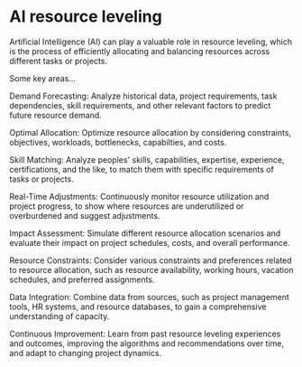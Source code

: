 # AI resource leveling

Artificial Intelligence (AI) can play a valuable role in resource leveling, which is the process of efficiently allocating and balancing resources across different tasks or projects.

Some key areas…

Demand Forecasting: Analyze historical data, project requirements, task dependencies, skill requirements, and other relevant factors to predict future resource demand.

Optimal Allocation: Optimize resource allocation by considering constraints, objectives, workloads, bottlenecks, capabilties, and costs.

Skill Matching: Analyze peoples' skills, capabilities, expertise, experience, certifications, and the like, to match them with specific requirements of tasks or projects.

Real-Time Adjustments: Continuously monitor resource utilization and project progress, to show where resources are underutilized or overburdened and suggest adjustments.

Impact Assessment: Simulate different resource allocation scenarios and evaluate their impact on project schedules, costs, and overall performance.

Resource Constraints: Consider various constraints and preferences related to resource allocation, such as resource availability, working hours, vacation schedules, and preferred assignments.

Data Integration: Combine data from sources, such as project management tools, HR systems, and resource databases, to gain a comprehensive understanding of capacity.

Continuous Improvement: Learn from past resource leveling experiences and outcomes, improving the algorithms and recommendations over time, and adapt to changing project dynamics.
